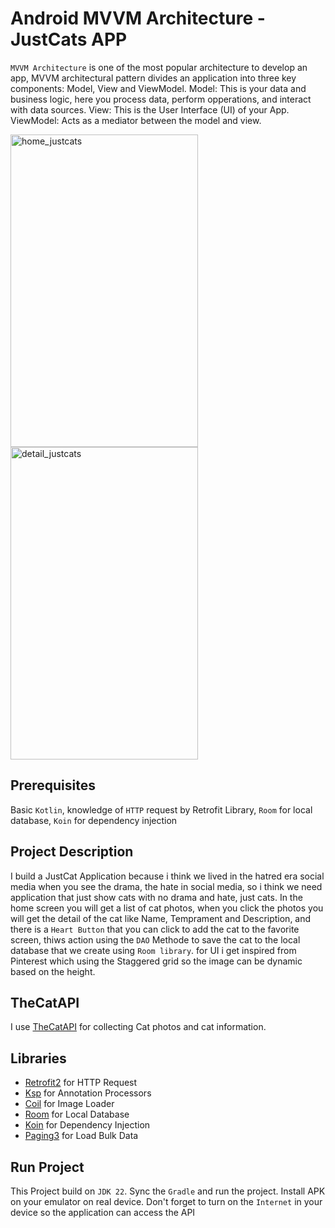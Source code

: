 # Android MVVM Architecture - JustCats APP

`MVVM Architecture` is one of the most popular architecture to develop an app, MVVM architectural pattern divides an application into three key components: Model, View and ViewModel. Model: This is your data and business logic, here you process data, perform opperations, and interact with data sources. View: This is the User Interface (UI) of your App. ViewModel: Acts as a mediator between the model and view.

<img src="https://github.com/user-attachments/assets/87232356-b425-4432-b6ee-79c7b31beffa" alt="home_justcats" width="300" height="500">
<img src="https://github.com/user-attachments/assets/ac50e70b-8378-4a41-b462-d86db816b956" alt="detail_justcats" width="300" height="500">




## Prerequisites
Basic `Kotlin`, knowledge of `HTTP` request by Retrofit Library, `Room` for local database, `Koin` for dependency injection

## Project Description
I build a JustCat Application because i think we lived in the hatred era social media when you see the drama, the hate in social media, so i think we need application that just show cats with no drama and hate, just cats. In the home screen you will get a list of cat photos, when you click the photos you will get the detail of the cat like Name, Temprament and Description, and there is a `Heart Button` that you can click to add the cat to the favorite screen, thiws action using the `DAO` Methode to save the cat to the local database that we create using `Room library`. for UI i get inspired from Pinterest which using the Staggered grid so the image can be dynamic based on the height.

## TheCatAPI
I use [TheCatAPI](https://developers.thecatapi.com/) for collecting Cat photos and cat information.

## Libraries
* [Retrofit2](https://github.com/square/retrofit) for HTTP Request
* [Ksp](https://github.com/google/ksp/releases) for Annotation Processors
* [Coil](https://github.com/coil-kt/coil) for Image Loader
* [Room](https://developer.android.com/jetpack/androidx/releases/room) for Local Database
* [Koin](https://insert-koin.io/) for Dependency Injection
* [Paging3](https://developer.android.com/jetpack/androidx/releases/paging) for Load Bulk Data

## Run Project
This Project build on `JDK 22`. Sync the `Gradle` and run the project. Install APK on your emulator on real device. Don't forget to turn on the `Internet` in your device so the application can access the API
